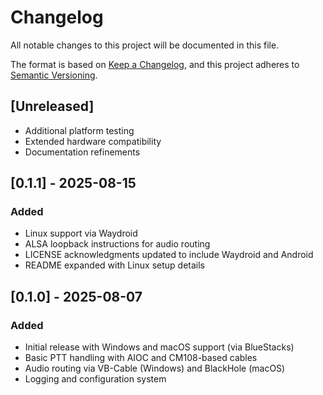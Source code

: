 # Changelog

All notable changes to this project will be documented in this file.

The format is based on [Keep a Changelog](https://keepachangelog.com/en/1.0.0/),
and this project adheres to [Semantic Versioning](https://semver.org/spec/v2.0.0.html).

## [Unreleased]

- Additional platform testing
- Extended hardware compatibility
- Documentation refinements

## [0.1.1] - 2025-08-15
### Added
- Linux support via Waydroid  
- ALSA loopback instructions for audio routing  
- LICENSE acknowledgments updated to include Waydroid and Android  
- README expanded with Linux setup details

## [0.1.0] - 2025-08-07
### Added
- Initial release with Windows and macOS support (via BlueStacks)  
- Basic PTT handling with AIOC and CM108-based cables  
- Audio routing via VB-Cable (Windows) and BlackHole (macOS)  
- Logging and configuration system  

